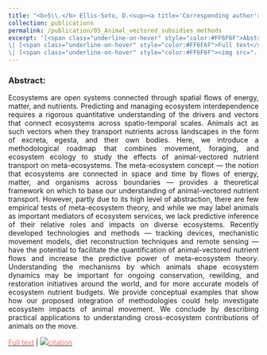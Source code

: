 ```yaml
---
title: "<b>5\\.</b> Ellis-Soto, D.<sup><a title='Corresponding author'>✉</a></sup>, Ferraro, K.M., <u>Rizzuto, M.</u>, Briggs, E., Monk, J.D., and Schmitz, O.J. [*accepted*] **A Methodological Roadmap to Quantify Animal-vectored Spatial Ecosystem Subsidies.** EcoEvoRxiv. <img src='../images/preprint.png'>"
collection: publications
permalink: /publication/05_Animal_vectored_subsidies_methods
excerpt: '[<span class="underline-on-hover" style="color:#FF6F6F">Abstract</span>](../publication/05_Animal_vectored_subsidies_methods)
\| [<span class="underline-on-hover" style="color:#FF6F6F">Full text</span>](https://doi.org/10.32942/osf.io/zyx84)
\| [<span class="underline-on-hover" style="color:#FF6F6F"><img src="../images/bibtex.svg">citation</span>](../bibtex/05_Animal_vectored_subsidies_methods.bib)'
---
```


### Abstract:

<p style='text-align: justify;'>
Ecosystems are open systems connected through spatial flows of energy, matter, and nutrients. Predicting and managing ecosystem interdependence requires a rigorous quantitative understanding of the drivers and vectors that connect ecosystems across spatio-temporal scales. Animals act as such vectors when they transport nutrients across landscapes in the form of excreta, egesta, and their own bodies. Here, we introduce a methodological roadmap that combines movement, foraging, and ecosystem ecology to study the effects of animal-vectored nutrient transport on meta-ecosystems. The meta-ecosystem concept — the notion that ecosystems are connected in space and time by flows of energy, matter, and organisms across boundaries — provides a theoretical framework on which to base our understanding of animal-vectored nutrient transport. However, partly due to its high level of abstraction, there are few empirical tests of meta-ecosystem theory, and while we may label animals as important mediators of ecosystem services, we lack predictive inference of their relative roles and impacts on diverse ecosystems. Recently developed technologies and methods — tracking devices, mechanistic movement models, diet reconstruction techniques and remote sensing — have the potential to facilitate the quantification of animal-vectored nutrient flows and increase the predictive power of meta-ecosystem theory. Understanding the mechanisms by which animals shape ecosystem dynamics may be important for ongoing conservation, rewilding, and restoration initiatives around the world, and for more accurate models of ecosystem nutrient budgets. We provide conceptual examples that show how our proposed integration of methodologies could help investigate ecosystem impacts of animal movement. We conclude by describing practical applications to understanding cross-ecosystem contributions of animals on the move.
</p>

[<span class="underline-on-hover" style="color:#FF6F6F">Full text</span>](https://doi.org/10.32942/osf.io/zyx84)
\| [<span class="underline-on-hover" style="color:#FF6F6F"><img src="../images/bibtex.svg">citation</span>](../bibtex/5_Animal_vectored_subsidies_methods.bib)
